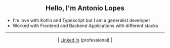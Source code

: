 <h2 align="center"> Hello, I'm Antonio Lopes </h2>
 
- I'm love with Kotlin and Typescript but I am a generalist developer
- Worked with Frontend and Backend Applications with different stacks

<hr>

<div align="center">

| [Linked In](https://www.linkedin.com/in/antoniolopesg/) (professional) |

</div>


